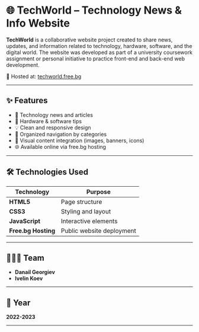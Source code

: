 # 🌐 TechWorld – Technology News & Info Website

**TechWorld** is a collaborative website project created to share news, updates, and information related to technology, hardware, software, and the digital world. The website was developed as part of a university coursework assignment or personal initiative to practice front-end and back-end web development.

📍 Hosted at: [techworld.free.bg](http://techworld.free.bg)

---

## ✨ Features

- 📰 Technology news and articles
- 🔧 Hardware & software tips
- 💡 Clean and responsive design
- 📁 Organized navigation by categories
- 📸 Visual content integration (images, banners, icons)
- 🌐 Available online via free.bg hosting

---

## 🛠️ Technologies Used

|      Technology     |          Purpose           |
|---------------------|----------------------------|
| **HTML5**           | Page structure             |
| **CSS3**            | Styling and layout         |
| **JavaScript**      | Interactive elements       |
| **Free.bg Hosting** | Public website deployment  |

---

## 🧑‍🤝‍🧑 Team

- **Danail Georgiev** 
- **Ivelin Koev**

---

## 📅 Year

**2022-2023**

---
